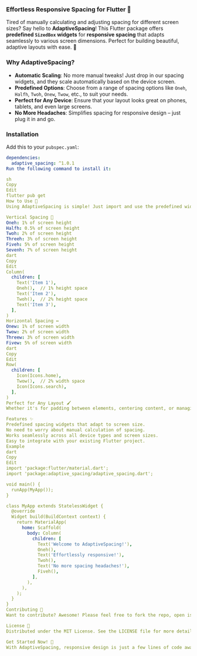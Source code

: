 

### **Effortless Responsive Spacing for Flutter** 📱

Tired of manually calculating and adjusting spacing for different screen sizes? Say hello to **AdaptiveSpacing**! This Flutter package offers **predefined `SizedBox` widgets** for **responsive spacing** that adapts seamlessly to various screen dimensions. Perfect for building beautiful, adaptive layouts with ease. 🙌

### **Why AdaptiveSpacing?**

- **Automatic Scaling**: No more manual tweaks! Just drop in our spacing widgets, and they scale automatically based on the device screen.
- **Predefined Options**: Choose from a range of spacing options like `Oneh`, `Halfh`, `Twoh`, `Onew`, `Twow`, etc., to suit your needs.
- **Perfect for Any Device**: Ensure that your layout looks great on phones, tablets, and even large screens.
- **No More Headaches**: Simplifies spacing for responsive design – just plug it in and go.

### **Installation**

Add this to your `pubspec.yaml`:

```yaml
dependencies:
  adaptive_spacing: ^1.0.1
Run the following command to install it:

sh
Copy
Edit
flutter pub get
How to Use 🎯
Using AdaptiveSpacing is simple! Just import and use the predefined widgets wherever you need spacing. Let AdaptiveSpacing handle the rest.

Vertical Spacing 📏
Oneh: 1% of screen height
Halfh: 0.5% of screen height
Twoh: 2% of screen height
Threeh: 3% of screen height
Fiveh: 5% of screen height
Sevenh: 7% of screen height
dart
Copy
Edit
Column(
  children: [
    Text('Item 1'),
    Oneh(),  // 1% height space
    Text('Item 2'),
    Twoh(),  // 2% height space
    Text('Item 3'),
  ],
)
Horizontal Spacing ↔️
Onew: 1% of screen width
Twow: 2% of screen width
Threew: 3% of screen width
Fivew: 5% of screen width
dart
Copy
Edit
Row(
  children: [
    Icon(Icons.home),
    Twow(),  // 2% width space
    Icon(Icons.search),
  ],
)
Perfect for Any Layout 🖌️
Whether it's for padding between elements, centering content, or managing gaps in a list, AdaptiveSpacing makes responsive design a breeze!

Features ✨
Predefined spacing widgets that adapt to screen size.
No need to worry about manual calculation of spacing.
Works seamlessly across all device types and screen sizes.
Easy to integrate with your existing Flutter project.
Example
dart
Copy
Edit
import 'package:flutter/material.dart';
import 'package:adaptive_spacing/adaptive_spacing.dart';

void main() {
  runApp(MyApp());
}

class MyApp extends StatelessWidget {
  @override
  Widget build(BuildContext context) {
    return MaterialApp(
      home: Scaffold(
        body: Column(
          children: [
            Text('Welcome to AdaptiveSpacing!'),
            Oneh(),
            Text('Effortlessly responsive!'),
            Twoh(),
            Text('No more spacing headaches!'),
            Fiveh(),
          ],
        ),
      ),
    );
  }
}
Contributing 🤝
Want to contribute? Awesome! Please feel free to fork the repo, open issues, and submit pull requests.

License 🔑
Distributed under the MIT License. See the LICENSE file for more details.

Get Started Now! 🚀
With AdaptiveSpacing, responsive design is just a few lines of code away. Try it now and make your layouts dynamic, elegant, and easy to manage! 💡